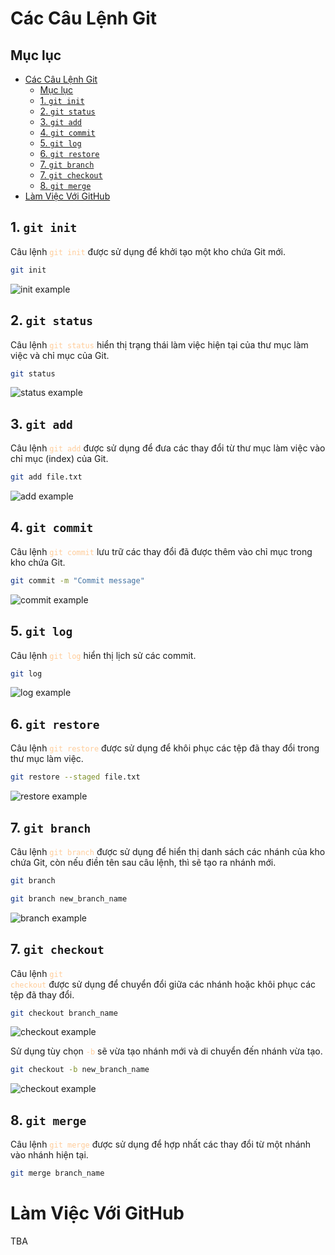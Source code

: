 # Các Câu Lệnh Git

## Mục lục

- [Các Câu Lệnh Git](#các-câu-lệnh-git)
  - [Mục lục](#mục-lục)
  - [1. `git init`](#1-git-init)
  - [2. `git status`](#2-git-status)
  - [3. `git add`](#3-git-add)
  - [4. `git commit`](#4-git-commit)
  - [5. `git log`](#5-git-log)
  - [6. `git restore`](#6-git-restore)
  - [7. `git branch`](#7-git-branch)
  - [7. `git checkout`](#7-git-checkout)
  - [8. `git merge`](#8-git-merge)
- [Làm Việc Với GitHub](#làm-việc-với-github)

## 1. `git init`

Câu lệnh <code><span style="color:#ffcc99;">git init</span></code> được sử dụng để khởi tạo một kho chứa Git mới.

```sh
git init
```

![init example](./imgs/init-ex1.png)

## 2. `git status`

Câu lệnh <code><span style="color:#ffcc99;">git status</span></code> hiển thị trạng thái làm việc hiện tại của thư mục làm việc và chỉ mục của Git.

```sh
git status
```

![status example](./imgs/status-ex1.png)

## 3. `git add`

Câu lệnh <code><span style="color:#ffcc99;">git add</span></code> được sử dụng để đưa các thay đổi từ thư mục làm việc vào chỉ mục (index) của Git.

```sh
git add file.txt
```

![add example](./imgs/add-ex1.png)

## 4. `git commit`

Câu lệnh <code><span style="color:#ffcc99;">git commit</span></code> lưu trữ các thay đổi đã được thêm vào chỉ mục trong kho chứa Git.

```sh
git commit -m "Commit message"
```

![commit example](./imgs/commit-ex1.png)

## 5. `git log`

Câu lệnh <code><span style="color:#ffcc99;">git log</span></code> hiển thị lịch sử các commit.

```sh
git log
```

![log example](./imgs/log-ex1.png)

## 6. `git restore`

Câu lệnh <code><span style="color:#ffcc99;">git restore</span></code> được sử dụng để khôi phục các tệp đã thay đổi trong thư mục làm việc.

```sh
git restore --staged file.txt
```

![restore example](./imgs/restore-ex1.png)

## 7. `git branch`

Câu lệnh <code><span style="color:#ffcc99;">git branch</span></code> được sử dụng để hiển thị danh sách các nhánh của kho chứa Git, còn nếu điền tên sau câu lệnh, thì sẽ tạo ra nhánh mới.

```sh
git branch 
```
```sh
git branch new_branch_name
```

![branch example](./imgs/branch-ex1.png)

## 7. `git checkout`

Câu lệnh <code><span style="color:#ffcc99;">git checkout</span></code> được sử dụng để chuyển đổi giữa các nhánh hoặc khôi phục các tệp đã thay đổi.

```sh
git checkout branch_name
```

![checkout example](./imgs/checkout-ex1.png)

Sử dụng tùy chọn <code><span style="color:#ffcc99;">-b</span></code> sẽ vừa tạo nhánh mới và di chuyển đến nhánh vừa tạo. 

```sh
git checkout -b new_branch_name
```

![checkout example](./imgs/checkout-ex2.png)

## 8. `git merge`

Câu lệnh <code><span style="color:#ffcc99;">git merge</span></code> được sử dụng để hợp nhất các thay đổi từ một nhánh vào nhánh hiện tại.

```sh
git merge branch_name
```

# Làm Việc Với GitHub

TBA
